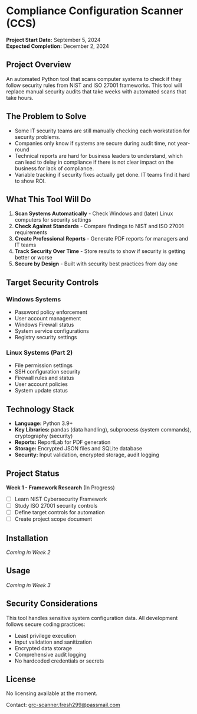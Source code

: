 # Compliance Configuration Scanner (CCS)

**Project Start Date:** September 5, 2024  
**Expected Completion:** December 2, 2024  

## Project Overview

An automated Python tool that scans computer systems to check if they follow security rules from NIST and ISO 27001 frameworks. This tool will replace manual security audits that take weeks with automated scans that take hours.

## The Problem to Solve

- Some IT security teams are still manually checking each workstation for security problems.
- Companies only know if systems are secure during audit time, not year-round
- Technical reports are hard for business leaders to understand, which can lead to delay in compliance if there is not clear impact on the business for lack of compliance.
- Variable tracking if security fixes actually get done. IT teams find it hard to show ROI.

## What This Tool Will Do

1. **Scan Systems Automatically** - Check Windows and (later) Linux computers for security settings
2. **Check Against Standards** - Compare findings to NIST and ISO 27001 requirements  
3. **Create Professional Reports** - Generate PDF reports for managers and IT teams
4. **Track Security Over Time** - Store results to show if security is getting better or worse
5. **Secure by Design** - Built with security best practices from day one

## Target Security Controls

### Windows Systems
- Password policy enforcement
- User account management
- Windows Firewall status
- System service configurations
- Registry security settings

### Linux Systems (Part 2)
- File permission settings
- SSH configuration security
- Firewall rules and status
- User account policies
- System update status

## Technology Stack

- **Language:** Python 3.9+
- **Key Libraries:** pandas (data handling), subprocess (system commands), cryptography (security)
- **Reports:** ReportLab for PDF generation
- **Storage:** Encrypted JSON files and SQLite database
- **Security:** Input validation, encrypted storage, audit logging

## Project Status

**Week 1 - Framework Research** (In Progress)
- [ ] Learn NIST Cybersecurity Framework
- [ ] Study ISO 27001 security controls
- [ ] Define target controls for automation
- [ ] Create project scope document

## Installation

*Coming in Week 2*

## Usage

*Coming in Week 3*

## Security Considerations

This tool handles sensitive system configuration data. All development follows secure coding practices:
- Least privilege execution
- Input validation and sanitization
- Encrypted data storage
- Comprehensive audit logging
- No hardcoded credentials or secrets

## License

No licensing available at the moment. 

Contact: grc-scanner.fresh299@passmail.com
